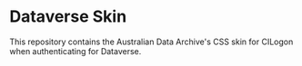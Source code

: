 # Dataverse Skin

This repository contains the Australian Data Archive's CSS skin for CILogon when authenticating for Dataverse.